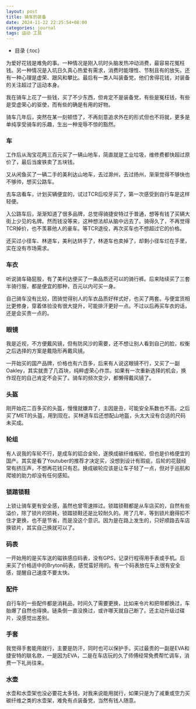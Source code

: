 ```yaml
---
layout: post
title: 骑车的装备
date: 2024-11-22 22:25:54+08:00
categories: journal
tags: 运动 工具
---
```


* 目录
{:toc}

为爱好花钱是难免的事。一种情况是刚入坑时头脑发热冲动消费，最容易花冤枉钱。另一种情况是入坑日久真心热爱有需求，消费时能理性、节制且有的放矢。还有一种心理是虚荣、跟风和攀比。最后有一类人叫装备党，他们舍得花钱，对装备的关注超过了运动本身。

我在骑车上花了一些钱，买了不少东西，但肯定不是装备党，有些是冤枉钱，有些是受虚荣心的驱使，而有些的确是有用的好物。

骑车几年后，突然在某一刻顿悟了，不再刻意追求外在的形式但也不将就，更多是单纯享受骑车的乐趣，生出一种宠辱不惊的豁然。

### 车

工作后从淘宝花两三百元买了一辆山地车，简直就是工业垃圾，维修费都快超过原价了，最后当废铁卖了五块钱。

又从闲鱼买了一辆二手的美利达山地车，去过滁州，去过扬州，渐渐觉得不够快也不够帅，想买公路车。

去车店看车，计划买辆便宜的，试过TCR后咬牙买了，第一次感受到自行车是这样轻便。

入公路车后，渐渐知道了很多品牌，总觉得骑捷安特过于普通，想等有钱了买辆大街上少见的名牌。然而钱没等来，这种想法却从脑中远去了。骑得久了，不再觉得TCR掉价，也不羡慕他人的豪车。等TCR退役，再次买车也不想超过它的价格。

还买过小径车、林道车，美利达转手了，林道车也卖掉了，却剩小径车烂在手里，实在没有市场需求。

### 车衣

听说骑车硌屁股，有了美利达便买了一条品质还可以的骑行裤。后来陆续买了三套半骑行服，都是便宜的那种，百元以内可买一身。

自己骑车没有比较，团骑觉得别人的车衣品质好样式好，也买了两套。与便宜货相比更修身，穿着体验没有很大提升，可能排汗更好一点。不过以后再买车衣的话，还是会买贵一点的。

### 眼镜

我是近视，不方便戴风镜，但有防风沙的需要，还不想让别人看到自己的脸，权衡之后选择的方案是戴隐形再戴风镜。

一开始买的国产品牌，价格也有六百多，后来有人说这眼镜不行，又买了一副Oakley，其实就贵了几百块，纯粹虚荣心作祟。如果有一次重新选择的机会，换作现在的自己肯定不会买了。骑车的频次变少，都懒得戴风镜了。

### 头盔

刚开始花二百多买的头盔，慢慢就嫌弃了，主因是丑，可能安全系数也不高。之后买了MET的头盔，用到现在。买林道车后还想配山地盔，头太大没有合适的尺码未买成。

###  轮组

有人说我的车轮不行，是成车的铝合金轮，遂换成碳纤维板轮，但也是价格便宜的国产。其实是看了Youtuber的推荐才决定买，没想到设计有瑕疵，后轮的花鼓经常有挤压声，不想再花钱只有忍。换成碳轮应该是让车子轻了一点，但对于巡航和爬坡的助力却没有任何感知。

### 锁踏锁鞋

上锁让骑车更有安全感，虽然也曾零速摔过。锁踏锁鞋都是从车店买的，自然有些溢价，除了锁片的损耗，锁踏锁鞋还是比较耐久的。用了几年，等到锁片磨得扣不住才更换，也不是节省，而是没这个意识。因为是在路上发生的，只好顺路去车店换锁片，其实自己换就可以了。

### 码表

一开始用的是买车送的磁铁感应码表，没有GPS，记录行程得用手表或手机。后来买了价格适中的Bryton码表，感觉蛮好用的。有一个码表放在车上很有安全感，提醒自己速度不要太快。

### 配件

自行车的一些配件都是消耗品，时间久了需要更换，比如来令片和把带都换过，车胎爆了自然也得换。链条倒一直没换过，或许哪天就自己断了。还主动升级过碟片，没感觉出差别。

### 手套

我觉得手套能用就行，主要是防汗，同时也可以保护手。买过最贵的一副是EVA和捷安特的联名款，一是因为EVA，二是在车店玩的久了师傅经常免费帮忙调车，消费一下礼尚往来。

### 水壶

水壶和水壶架也没必要花太多钱，对我来说能用就行，如果只是为了减重或空力买碳纤维之类的水壶架，难免有点装备党，当然有钱人随意。

